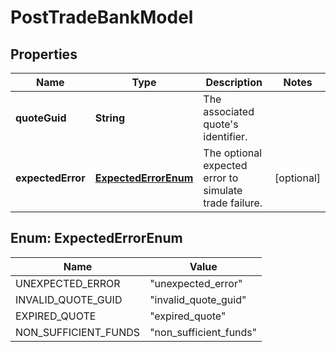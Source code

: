 

# PostTradeBankModel


## Properties

| Name | Type | Description | Notes |
|------------ | ------------- | ------------- | -------------|
|**quoteGuid** | **String** | The associated quote&#39;s identifier. |  |
|**expectedError** | [**ExpectedErrorEnum**](#ExpectedErrorEnum) | The optional expected error to simulate trade failure. |  [optional] |



## Enum: ExpectedErrorEnum

| Name | Value |
|---- | -----|
| UNEXPECTED_ERROR | &quot;unexpected_error&quot; |
| INVALID_QUOTE_GUID | &quot;invalid_quote_guid&quot; |
| EXPIRED_QUOTE | &quot;expired_quote&quot; |
| NON_SUFFICIENT_FUNDS | &quot;non_sufficient_funds&quot; |



